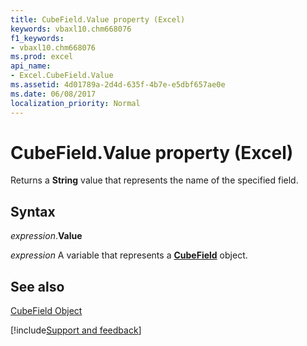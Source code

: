 ```yaml
---
title: CubeField.Value property (Excel)
keywords: vbaxl10.chm668076
f1_keywords:
- vbaxl10.chm668076
ms.prod: excel
api_name:
- Excel.CubeField.Value
ms.assetid: 4d01789a-2d4d-635f-4b7e-e5dbf657ae0e
ms.date: 06/08/2017
localization_priority: Normal
---
```



# CubeField.Value property (Excel)

Returns a  **String** value that represents the name of the specified field.


## Syntax

_expression_.**Value**

_expression_ A variable that represents a **[CubeField](Excel.CubeField.md)** object.


## See also


[CubeField Object](Excel.CubeField.md)

[!include[Support and feedback](~/includes/feedback-boilerplate.md)]